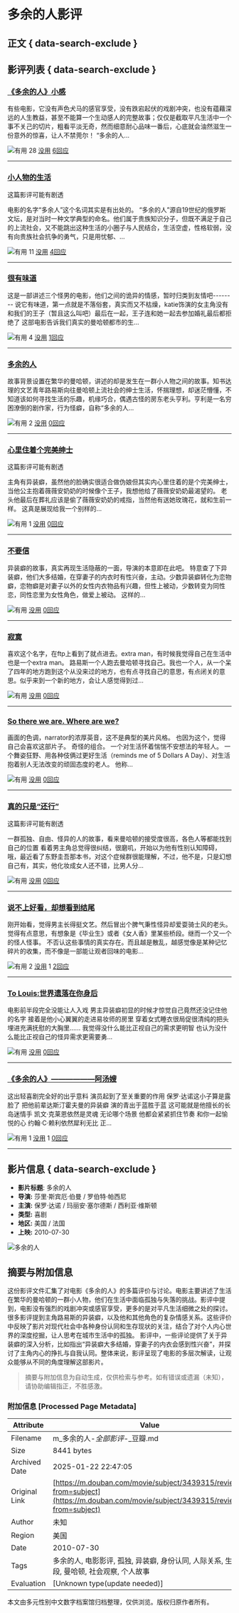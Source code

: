 # 多余的人影评

## 正文 { data-search-exclude }


## 影评列表 { data-search-exclude }

### [《多余的人》小感](https://movie.douban.com/review/4533929/)

有些电影，它没有声色犬马的感官享受，没有跌宕起伏的戏剧冲突，也没有蕴藉深远的人生教益，甚至不能算一个生动感人的完整故事；仅仅是截取平凡生活中一个事不关己的切片，粗看平淡无奇，然而细意耐心品味一番后，心底就会油然滋生一份意外的惊喜，让人不禁莞尔！ “多余的人...

![有用](https://img1.doubanio.com/f/zerkalo/536fd337139250b5fb3cf9e79cb65c6193f8b20b/pics/up.png) 28 [没用](javascript:; "没用") [6回应](https://movie.douban.com/review/4533929/#comments)

---

### [小人物的生活](https://movie.douban.com/review/4607588/)

这篇影评可能有剧透

电影的名字“多余人”这个名词其实是有出处的。 “多余的人”源自19世纪的俄罗斯文坛，是对当时一种文学典型的命名。他们属于贵族知识分子，但既不满足于自己的上流社会，又不能跳出这种生活的小圈子与人民结合，生活空虚，性格软弱，没有向贵族社会抗争的勇气，只是用忧郁、...

![有用](https://img1.doubanio.com/f/zerkalo/536fd337139250b5fb3cf9e79cb65c6193f8b20b/pics/up.png) 11 [没用](javascript:; "没用") [4回应](https://movie.douban.com/review/4607588/#comments)

---

### [很有味道](https://movie.douban.com/review/4525245/)

这是一部讲述三个怪男的电影，他们之间的诡异的情感，暂时归类到友情吧-------- 说它有味道，第一点就是不落俗套，真实而又不枯燥，katie饰演的女主角没有和我们的王子（暂且这么叫吧）最后在一起，王子连和她一起去参加婚礼最后都拒绝了 这部电影告诉我们真实的曼哈顿都市的生...

![有用](https://img1.doubanio.com/f/zerkalo/536fd337139250b5fb3cf9e79cb65c6193f8b20b/pics/up.png) 4 [没用](javascript:; "没用") [1回应](https://movie.douban.com/review/4525245/#comments)

---

### [多余的人](https://movie.douban.com/review/7437852/)

故事背景设置在繁华的曼哈顿，讲述的却是发生在一群小人物之间的故事。知书达理的文艺青年路易斯向往曼哈顿上流社会的绅士生活，怀揣理想，却迷茫懵懂，不知道该如何寻找生活的乐趣，机缘巧合，偶遇古怪的房东老头亨利。亨利是一名穷困潦倒的剧作家，行为怪癖，自称“多余的人...

![有用](https://img1.doubanio.com/f/zerkalo/536fd337139250b5fb3cf9e79cb65c6193f8b20b/pics/up.png) 2 [没用](javascript:; "没用") [0回应](https://movie.douban.com/review/7437852/#comments)

---

### [心里住着个完美绅士](https://movie.douban.com/review/4566803/)

这篇影评可能有剧透

主角有异装癖，虽然他的脸确实很适合做伪娘但其实内心里住着的是个完美绅士，当他公主抱着薇薇安奶奶的时候像个王子，我想他给了薇薇安奶奶最渴望的。 老头他最后在葬礼应该是偷了薇薇安奶奶的戒指，当然他有送她玫瑰花，就和生前一样。 这真是展现给我一个别样的...

![有用](https://img1.doubanio.com/f/zerkalo/536fd337139250b5fb3cf9e79cb65c6193f8b20b/pics/up.png) 1 [没用](javascript:; "没用") [0回应](https://movie.douban.com/review/4566803/#comments)

---

### [不要信](https://movie.douban.com/review/10214324/)

异装癖的故事，真实再现生活隐蔽的一面，导演的本意即在此吧。 特意查了下异装癖，他们大多结婚，在穿妻子的内衣时有性兴奋，主动。少数异装癖转化为恋物癖，恋物癖是对妻子以外的女性内衣物品有兴趣，但性上被动，少数转变为同性恋，同性恋里为女性角色，做爱上被动。 这样的...

![有用](https://img1.doubanio.com/f/zerkalo/536fd337139250b5fb3cf9e79cb65c6193f8b20b/pics/up.png) [没用](javascript:; "没用") [0回应](https://movie.douban.com/review/10214324/#comments)

---

### [寂寞](https://movie.douban.com/review/5319007/)

喜欢这个名字，在ftp上看到了就点进去。extra man，有时候我觉得自己在生活中也是一个extra man。 路易斯一个人跑去曼哈顿寻找自己。我也一个人，从一个呆了四年的地方跑到这个从没来过的地方，也有点寻找自己的意思，有点闭关的意思。似乎来到一个新的地方，会让人感觉得到过...

![有用](https://img1.doubanio.com/f/zerkalo/536fd337139250b5fb3cf9e79cb65c6193f8b20b/pics/up.png) [没用](javascript:; "没用") [0回应](https://movie.douban.com/review/5319007/#comments)

---

### [So there we are. Where are we?](https://movie.douban.com/review/5088309/)

画面的色调，narrator的浓厚英音，这不是典型的美片风格。 也因为这个，觉得自己会喜欢这部片子。 奇怪的组合。 一个对生活怀着惴惴不安想法的年轻人。 一个舞姿狂野、用各种伎俩过更好生活（reminds me of 5 Dollars A Day）、对生活抱着别人无法改变的顽固态度的老人。 他称...

![有用](https://img1.doubanio.com/f/zerkalo/536fd337139250b5fb3cf9e79cb65c6193f8b20b/pics/up.png) [没用](javascript:; "没用") [0回应](https://movie.douban.com/review/5088309/#comments)

---

### [真的只是“还行”](https://movie.douban.com/review/4898803/)

这篇影评可能有剧透

一群孤独、自由、怪异的人的故事，看来曼哈顿的接受度很高，各色人等都能找到自己的位置 看着男主角总觉得很纠结，很磨叽，开始以为他有性别认知障碍，哦，最近看了东野圭吾那本书，对这个症候群很能理解，不过，他不是，只是幻想自己有，其实，他化妆成女人还不错，比男人分...

![有用](https://img1.doubanio.com/f/zerkalo/536fd337139250b5fb3cf9e79cb65c6193f8b20b/pics/up.png) [没用](javascript:; "没用") [0回应](https://movie.douban.com/review/4898803/#comments)

---

### [说不上好看，却想看到结尾](https://movie.douban.com/review/4587642/)

刚开始看，觉得男主长得挺文艺。然后冒出个脾气秉性怪异却爱耍骑士风的老头。觉得有点意思，有想象是《毕业生》或者《女人香》里某些桥段。继而一个又一个的怪人怪事。 不否认这些事情的真实存在。而且越是散乱，越感觉像是某种记忆碎片的收集，而不像是一部能让观者回味的电影...

![有用](https://img1.doubanio.com/f/zerkalo/536fd337139250b5fb3cf9e79cb65c6193f8b20b/pics/up.png) 2 [没用](javascript:; "没用") 1 [2回应](https://movie.douban.com/review/4587642/#comments)

---

### [To Louis:世界遗落在你身后](https://movie.douban.com/review/5759421/)

电影前半段完全没能让人入戏 男主异装癖初显的时候才惊觉自己竟然还没记住他的名字 接着是他小心翼翼的走进易妆师的房里 穿着女式睡衣很局促很清纯的把头埋进充满抚慰的大胸里...... 我觉得没什么能比正视自己的需求更明智 也认为没什么能比正视自己的怪异需求更需要勇...

![有用](https://img1.doubanio.com/f/zerkalo/536fd337139250b5fb3cf9e79cb65c6193f8b20b/pics/up.png) [没用](javascript:; "没用") [0回应](https://movie.douban.com/review/5759421/#comments)

---

### [《多余的人》——————阿汤嫂](https://movie.douban.com/review/4525784/)

这出轻喜剧完全好的出乎意料 演员起到了至关重要的作用 保罗·达诺这小子算是露脸了 把他前辈达斯汀霍夫曼的异装癖 演的青出于蓝胜于蓝 这可能就是他擅长的长岛迷情手 凯文·克莱恩依然是灵魂 无论哪个场景 他都会紧紧抓住节奏 和你一起愉悦的心 约翰·C·赖利依然犀利无比 正...

![有用](https://img1.doubanio.com/f/zerkalo/536fd337139250b5fb3cf9e79cb65c6193f8b20b/pics/up.png) 1 [没用](javascript:; "没用") 1 [0回应](https://movie.douban.com/review/4525784/#comments)

---

## 影片信息 { data-search-exclude }

- **影片标题**: 多余的人
- **导演:** 莎里·斯宾厄·伯曼 / 罗伯特·帕西尼
- **主演:** 保罗·达诺 / 玛丽安·塞尔德斯 / 西利亚·维斯顿
- **类型:** 喜剧
- **地区:** 美国 / 法国
- **上映:** 2010-07-30

![多余的人](https://img9.doubanio.com/view/photo/s_ratio_poster/public/p529813125.webp)
<!-- tcd_original_link https://m.douban.com/movie/subject/3439315/reviews?from=subject -->


## 摘要与附加信息

<!-- tcd_abstract -->
这份影评文件汇集了对电影《多余的人》的多篇评价与讨论。电影主要讲述了生活在繁华的曼哈顿的一群小人物，他们在生活中面临孤独与失落的挑战。影评中提到，电影没有强烈的戏剧冲突或感官享受，更多的是对平凡生活细微之处的探讨。很多影评提到主角路易斯的异装癖，以及他和其他角色的复杂情感关系。这些评价中反映了影片对现代社会中各种身份认同和生存现状的关注，结合了对个人内心世界的深度挖掘，让人思考在城市生活中的孤独。
影评中，一些评论提供了关于异装癖的深入分析，比如指出“异装癖大多结婚，穿妻子的内衣会感到性兴奋”，并探讨了主角内心的挣扎与自我认同。整体来说，影评呈现了电影的多层次解读，让观众能够从不同的角度理解这部影片。
<!-- tcd_abstract_end -->

> 摘要与附加信息为自动生成，仅供检索与参考。如有错误或遗漏（未知），请协助编辑指正，不胜感激。

### 附加信息 [Processed Page Metadata]

| Attribute       | Value                                  |
|-----------------|----------------------------------------|
| Filename        | m_多余的人-_全部影评_-_豆瓣.md                             |
| Size            | 8441 bytes                           |
| Archived Date   | 2025-01-22 22:47:05                             |
| Original Link   | [https://m.douban.com/movie/subject/3439315/reviews?from=subject](https://m.douban.com/movie/subject/3439315/reviews?from=subject)                       |
| Author          | 未知                               |
| Region          | 美国                               |
| Date            | 2010-07-30                                 |
| Tags            | 多余的人, 电影影评, 孤独, 异装癖, 身份认同, 人际关系, 生活片段, 曼哈顿, 社会观察, 个人故事                                 |
| Evaluation            | [Unknown type(update needed)]                                 |
<!-- tcd_table_end -->

本文由多元性别中文数字档案馆归档整理，仅供浏览。版权归原作者所有。
